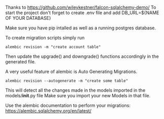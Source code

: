 Thanks to https://github.com/wileykestner/falcon-sqlalchemy-demo/
To start the project don't forget to create .env file and add
DB_URL=${NAME OF YOUR DATABASE}

Make sure you have pip intalled as well as a running postgres database.

To create migration scripts simply run 
```
alembic revision -m "create account table"
```
Then update the upgrade() and downgrade() functions accordingly in the generated file.

A very useful feature of alembic is Auto Generating Migrations.
```
alembic revision --autogenerate -m "create some table"
```
This will detect all the changes made in the models imported in the  models/__init__.py file
Make sure you import your new Models in that file.



Use the alembic documentation to perform your migrations: https://alembic.sqlalchemy.org/en/latest/

